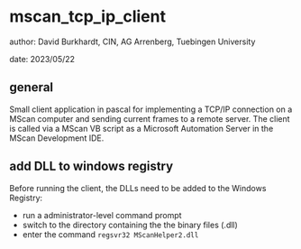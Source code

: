 # mscan_tcp_ip_client

author: David Burkhardt, CIN, AG Arrenberg, Tuebingen University

date: 2023/05/22

## general
Small client application in pascal for implementing a TCP/IP connection on a MScan computer and sending current frames to a remote server. 
The client is called via a MScan VB script as a Microsoft Automation Server in the MScan Development IDE.

## add DLL to  windows registry
Before running the client, the DLLs need to be added to the Windows Registry:
- run a administrator-level command prompt
- switch to the directory containing the the binary files (.dll)
- enter the command <code>regsvr32 MScanHelper2.dll</code>
